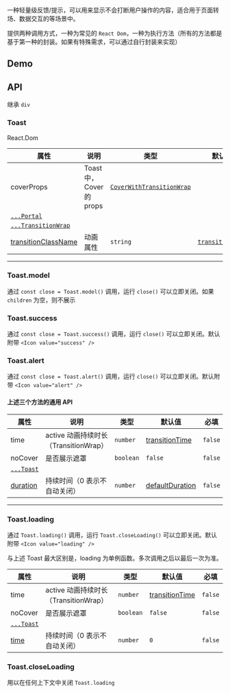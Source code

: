 一种轻量级反馈/提示，可以用来显示不会打断用户操作的内容，适合用于页面转场、数据交互的等场景中。

提供两种调用方式，一种为常见的 `React Dom`，一种为执行方法（所有的方法都是基于第一种的封装。如果有特殊需求，可以通过自行封装来实现）

## Demo

## API

继承 `div`

### Toast

React.Dom

| 属性 | 说明 | 类型 | 默认值 | 必填 |
| --- | --- | --- | --- | --- |
| coverProps | Toast 中，Cover 的 props | [`CoverWithTransitionWrap`](#/document/Cover) |  | `false` |
| [`...Portal`](#/document/Portal) |  |  |  |  |
| [`...TransitionWrap`](#/document/TransitionWrap) |  |  |  |  |
| [transitionClassName](#/document/TransitionWrap) | 动画属性 | `string` | [`transitionFade`](#/document/_util) | `false` |

---

### Toast.model

通过 `const close = Toast.model()` 调用，运行 `close()` 可以立即关闭。如果 `children` 为空，则不展示

### Toast.success

通过 `const close = Toast.success()` 调用，运行 `close()` 可以立即关闭。默认附带 `<Icon value="success" />`

### Toast.alert

通过 `const close = Toast.alert()` 调用，运行 `close()` 可以立即关闭。默认附带 `<Icon value="alert" />`

#### 上述三个方法的通用 API

| 属性 | 说明 | 类型 | 默认值 | 必填 |
| --- | --- | --- | --- | --- |
| time | active 动画持续时长（TransitionWrap） | `number` | [transitionTime](#/document/_util) | `false` |
| noCover | 是否展示遮罩 | `boolean` | `false` | `false` |
| [`...Toast`](#/document/Toast) |  |  |  |  |
| [duration](#/document/TransitionWrap) | 持续时间（0 表示不自动关闭） | `number` | [defaultDuration](#/document/_util) | `false` |

---

### Toast.loading

通过 `Toast.loading()` 调用，运行 `Toast.closeLoading()` 可以立即关闭。默认附带 `<Icon value="loading" />`

与上述 Toast 最大区别是，loading 为单例函数。多次调用之后以最后一次为准。

| 属性 | 说明 | 类型 | 默认值 | 必填 |
| --- | --- | --- | --- | --- |
| time | active 动画持续时长（TransitionWrap） | `number` | [transitionTime](#/document/_util) | `false` |
| noCover | 是否展示遮罩 | `boolean` | `false` | `false` |
| [`...Toast`](#/document/Toast) |  |  |  |  |
| [time](#/document/TransitionWrap) | 持续时间（0 表示不自动关闭） | `number` | `0` | `false` |

### Toast.closeLoading

用以在任何上下文中关闭 `Toast.loading`
